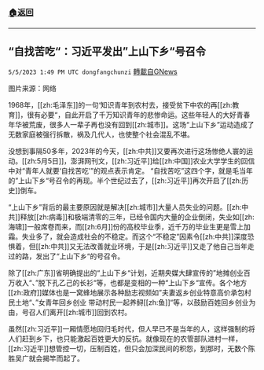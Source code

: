 ###  [:house:返回](README.md)
---


## “自找苦吃“：习近平发出”上山下乡“号召令
`5/5/2023 1:49 PM UTC dongfangchunzi` [轉載自GNews](https://gnews.org/articles/1277653)

图片来源：网络

         

1968年，[[zh:毛泽东]]的一句‘知识青年到农村去，接受贫下中农的再[[zh:教育]]，很有必要“，自此开启了千万知识青年的悲惨命运。这些年轻人的大好青春年华被荒废，很多人一辈子再也没有回到[[zh:城市]]。这场“上山下乡”运动造成了无数家庭被强行拆散，祸及几代人，也使整个社会混乱不堪。

没想到事隔50多年，2023年的今天，[[zh:中共]]又要再次进行这场惨绝人寰的运动。[[zh:5月5日]]，澎湃网刊文，[[zh:习近平]]给[[zh:中国]]农业大学学生的回信中对“青年人就要‘自找苦吃’”的观点表示肯定。 “自找苦吃”这四个字，就是毛当年的”上山下乡“号召令的再现。半个世纪过去了，[[zh:习近平]]再次开启了[[zh:历史]]倒车。

“上山下乡”背后的最主要原因就是解决[[zh:城市]]大量人员失业的问题。[[zh:中共]]释放[[zh:病毒]]和极端清零的三年，已经令国内大量的企业倒闭，失业如[[zh:海啸]]一般席卷而来，而[[zh:6月]]份的高校毕业季，近千万的毕业生更是雪上加霜。失业多了，就会造成社会的不稳定。而这个“不稳定”因素令[[zh:中共]]深度恐惧着，但[[zh:中共]]又无法改善就业环境，于是[[zh:习近平]]又走了他自己当年走过的路，发出了“上山下乡“的号召令。

除了[[zh:广东]]省明确提出的“上山下乡“计划，近期央媒大肆宣传的”地摊创业百万收入“、”脱下孔乙己的长衫“等，也都是变相的一种“上山下乡“宣传。各个地方[[zh:政府]]媒体也是一窝蜂地展示各种励志视频如”夫妻返乡创业特意高价承包村民土地“、”女青年回乡创业 带动村民一起养鲟[[zh:鱼]]“等，以鼓励百姓回乡创业为由，号召人们离开[[zh:城市]]回到农村。

虽然[[zh:习近平]]一厢情愿地回归毛时代，但人早已不是当年的人，这样强制的将人们赶到乡下，也只能激起百姓更大的反抗。就像现在的农管部队进村一样，[[zh:习近平]]想管控一切，压制百姓，但只会加深民间的积怨，到那时，无数个陈胜吴广就会揭竿而起了。
